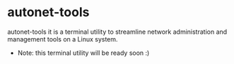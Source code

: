 # autonet-tools
autonet-tools it is a terminal utility to streamline network administration and management tools on a Linux system.

- Note: this terminal utility will be ready soon :)
